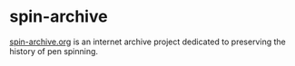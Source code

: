 # spin-archive

[spin-archive.org](https://spin-archive.org) is an internet archive project dedicated to preserving the history of pen spinning.
